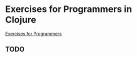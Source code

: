 # Exercises for Programmers in Clojure

[Exercises for Programmers](https://pragprog.com/book/bhwb/exercises-for-programmers)

## TODO